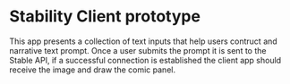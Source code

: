 # Stability Client prototype
This app presents a collection of text inputs that help users contruct and narrative text prompt. Once a user submits the prompt it is sent to the Stable API, if a successful connection is established the client app should receive the image and draw the comic panel.
